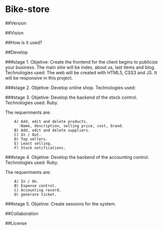 # Bike-store
##Version
    
##Vision

##How is it used?

##Develop

  ###stage 1.
    Objetive:
      Create the frontend for the client begins to publicize your business.
      The main sitie will be index, about us, last items and blog. 
    Technologies used:
      The web will be created with HTML5, CSS3 and JS. It will be responsive in this project.
    
  ###stage 2.
    Objetive:
      Develop online shop. 
    Technologies used:

  ###stage 3.
   Objetive:
      Develop the backend of the stock control. 
   Technologies used:
      Ruby.
      
  The  requeriments are:

        A) Add, edit and delete products.
          -Name, description, selling price, cost, brand. 
        B) Add, edit and delete suppliers.
        C) In / Out.
        D) Top sellers.
        E) Least selling.
        F) Stock notifications.

   
  ###stage 4.
   Objetive:
      Develop the backend of the accounting control. 
   Technologies used:
      Ruby.
  
  The  requeriments are:

        A) In / On.
        B) Expense control.
        C) Accounting record.
        D) generate ticket.
      
  ###stage 5.
   Objetive:
      Create sessions for the system.
      

##Collaboration

##License
